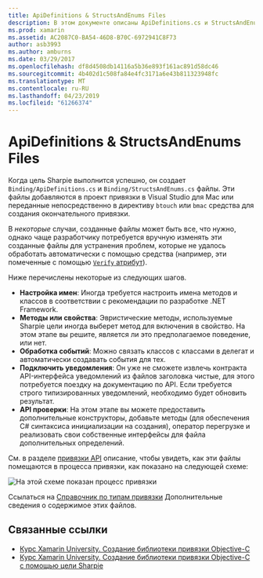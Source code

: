 ```yaml
---
title: ApiDefinitions & StructsAndEnums Files
description: В этом документе описаны ApiDefinitions.cs и StructsAndEnums.cs файлы, которые создает Sharpie цели. Эти файлы затем используются для доступа к коду Objective-C из C#.
ms.prod: xamarin
ms.assetid: AC2087C0-BA54-46D8-B70C-6972941C8F73
author: asb3993
ms.author: amburns
ms.date: 03/29/2017
ms.openlocfilehash: df8d4508db14116a5b36e893f161ac891d58dc46
ms.sourcegitcommit: 4b402d1c508fa84e4fc3171a6e43b811323948fc
ms.translationtype: MT
ms.contentlocale: ru-RU
ms.lasthandoff: 04/23/2019
ms.locfileid: "61266374"
---
```

# <a name="apidefinitions--structsandenums-files"></a>ApiDefinitions & StructsAndEnums Files

Когда цель Sharpie выполнится успешно, он создает `Binding/ApiDefinitions.cs` и `Binding/StructsAndEnums.cs` файлы.
Эти файлы добавляются в проект привязки в Visual Studio для Mac или переданные непосредственно в директиву `btouch` или `bmac` средства для создания окончательного привязки.

В *некоторые* случаи, созданные файлы может быть все, что нужно, однако чаще разработчику потребуется вручную изменять эти созданные файлы для устранения проблем, которые не удалось обработать автоматически с помощью средства (например, эти помеченные с помощью [ `Verify` атрибут](~/cross-platform/macios/binding/objective-sharpie/platform/verify.md)).

Ниже перечислены некоторые из следующих шагов.

- **Настройка имен**: Иногда требуется настроить имена методов и классов в соответствии с рекомендации по разработке .NET Framework.
- **Методы или свойства**: Эвристические методы, используемые Sharpie цели иногда выберет метод для включения в свойство. На этом этапе вы решите, является ли это предполагаемое поведение, или нет.
- **Обработка событий**: Можно связать классов с классами в делегат и автоматически создавать события для тех.
- **Подключить уведомления**: Он уже не сможете извлечь контракта API-интерфейса уведомлений из файлов заголовка чистые, для этого потребуется поездку на документацию по API. Если требуется строго типизированных уведомлений, необходимо будет обновить результат.
- **API проверки**: На этом этапе вы можете предоставить дополнительные конструкторы, добавьте методы (для обеспечения C# синтаксиса инициализации на создания), оператор перегрузке и реализовать свои собственные интерфейсы для файла дополнительных определений.

См. в разделе [привязки API](~/cross-platform/macios/binding/objective-c-libraries.md) описание, чтобы увидеть, как эти файлы помещаются в процесса привязки, как показано на следующей схеме:

![](apidefinitions-structsandenums-images/binding-flowchart.png "На этой схеме показан процесс привязки")

Ссылаться на [Справочник по типам привязки](~/cross-platform/macios/binding/binding-types-reference.md) Дополнительные сведения о содержимое этих файлов.

## <a name="related-links"></a>Связанные ссылки

- [Курс Xamarin University. Создание библиотеки привязки Objective-C](https://university.xamarin.com/classes/track/all#building-an-objective-c-bindings-library)
- [Курс Xamarin University. Создание библиотеки привязки Objective-C с помощью цели Sharpie](https://university.xamarin.com/classes/track/all#build-an-objective-c-bindings-library-with-objective-sharpie)
